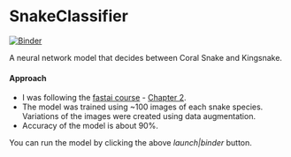 # SnakeClassifier

[![Binder](https://mybinder.org/badge_logo.svg)](https://mybinder.org/v2/gh/jac08h/SnakeClassifier/master?urlpath=%2Fvoila%2Frender%2Fsnake_classifier.ipynb)

A neural network model that decides between Coral Snake and Kingsnake.

#### Approach
* I was following the [fastai course](https://course.fast.ai/) - [Chapter 2](https://github.com/fastai/fastbook/blob/master/02_production.ipynb).
* The model was trained using ~100 images of each snake species. Variations of the images were created using data augmentation.
* Accuracy of the model is about 90%.

You can run the model by clicking the above *launch|binder* button.
